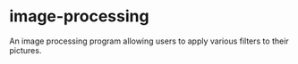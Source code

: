# image-processing
An image processing program allowing users to apply various filters to their pictures.
